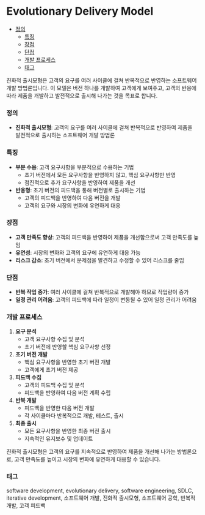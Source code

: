 # Evolutionary Delivery Model

<!-- mtoc-start -->

- [정의](#정의)
  - [특징](#특징)
  - [장점](#장점)
  - [단점](#단점)
  - [개발 프로세스](#개발-프로세스)
  - [태그](#태그)

<!-- mtoc-end -->

진화적 출시모형은 고객의 요구를 여러 사이클에 걸쳐 반복적으로 반영하는 소프트웨어 개발 방법론입니다. 이 모델은 버전 하나를 개발하여 고객에게 보여주고, 고객의 반응에 따라 제품을 개발하고 발전적으로 출시해 나가는 것을 목표로 합니다.

### 정의

- **진화적 출시모형**: 고객의 요구를 여러 사이클에 걸쳐 반복적으로 반영하여 제품을 발전적으로 출시하는 소프트웨어 개발 방법론

### 특징

- **부분 수용**: 고객 요구사항을 부분적으로 수용하는 기법
  - 초기 버전에서 모든 요구사항을 반영하지 않고, 핵심 요구사항만 반영
  - 점진적으로 추가 요구사항을 반영하여 제품을 개선
- **반응형**: 초기 버전의 피드백을 통해 버전별로 출시하는 기법
  - 고객의 피드백을 반영하여 다음 버전을 개발
  - 고객의 요구와 시장의 변화에 유연하게 대응

### 장점

- **고객 만족도 향상**: 고객의 피드백을 반영하여 제품을 개선함으로써 고객 만족도를 높임
- **유연성**: 시장의 변화와 고객의 요구에 유연하게 대응 가능
- **리스크 감소**: 초기 버전에서 문제점을 발견하고 수정할 수 있어 리스크를 줄임

### 단점

- **반복 작업 증가**: 여러 사이클에 걸쳐 반복적으로 개발해야 하므로 작업량이 증가
- **일정 관리 어려움**: 고객의 피드백에 따라 일정이 변동될 수 있어 일정 관리가 어려움

### 개발 프로세스

1. **요구 분석**
   - 고객 요구사항 수집 및 분석
   - 초기 버전에 반영할 핵심 요구사항 선정
2. **초기 버전 개발**
   - 핵심 요구사항을 반영한 초기 버전 개발
   - 고객에게 초기 버전 제공
3. **피드백 수집**
   - 고객의 피드백 수집 및 분석
   - 피드백을 반영하여 다음 버전 계획 수립
4. **반복 개발**
   - 피드백을 반영한 다음 버전 개발
   - 각 사이클마다 반복적으로 개발, 테스트, 출시
5. **최종 출시**
   - 모든 요구사항을 반영한 최종 버전 출시
   - 지속적인 유지보수 및 업데이트

진화적 출시모형은 고객의 요구를 지속적으로 반영하여 제품을 개선해 나가는 방법론으로, 고객 만족도를 높이고 시장의 변화에 유연하게 대응할 수 있습니다.

### 태그

software development, evolutionary delivery, software engineering, SDLC, iterative development, 소프트웨어 개발, 진화적 출시모형, 소프트웨어 공학, 반복적 개발, 고객 피드백
